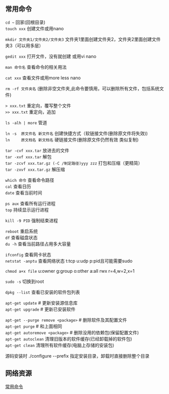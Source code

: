 ## 常用命令
`cd ~` 回家(回根目录)  
`touch xxx`   创建文件或用nano  

`mkdir 文件夹1/文件夹2/文件夹3`  文件夹1里面创建文件夹2，文件夹2里面创建文件夹3（可以用多层）  

`gedit xxx`   打开文件，没有就创建 或用vi nano    

`man 命令名`   查看命令的相关用法  

`cat xxx`   查看文件或用more less nano  

`rm -rf 文件夹名` (删除非空文件夹,此命令要慎用，可以删除所有文件，包括系统文件)  

`> xxx.txt`      重定向，覆写整个文件  
`>> xxx.txt`     重定向，追加  

`ls -alh | more`  管道  

`ln -s  原文件名 新文件名`   创建快捷方式（软链接文件(删除原文件将失效))  
`ln     原文档名 新文档名`      硬链接文件(删除原文件仍然有效 类似复制)  

`tar -cvf xxx.tar`                            放进去的文件  
`tar -xvf xxx.tar`                            解包  
`tar -zcvf xxx.tar.gz (-C /制定路径)yyy zzz`   打包和压缩（更精简）  
`tar -zxvf xxx.tar.gz`                        解压缩  

`which 命令`   查看命令路径  
`cal`         查看日历  
`date`        查看当前时间  

`ps aux`   查看所有运行进程  
`top`      持续显示运行进程  

`kill -9 PID`  强制结束进程  

`reboot`    重启系统  
`df`        查看磁盘状态  
`du -h`     查看当前路径占用多大容量  

`ifconfig`         查看网卡状态  
`netstat -anptu`   查看网络状态 t:tcp u:udp p:pid且可能需要sudo  

`chmod a+x file`   u:owner g:group o:other a:all rwx r=4,w=2,x=1  

`sudo -s`      切换到root  

`dpkg --list`                查看已安装的软件包列表  

`apt-get update`    # 更新安装源信息库  
`apt-get upgrade`    # 更新已安装软件  

`apt-get --purge remove <package>`  # 删除软件及其配置文件  
`apt-get purge`                     # 和上面相同  
`apt-get autoremove <package>`      # 删除没用的依赖包(保留配置文件)  
`apt-get autoclean`     清理旧版本的软件缓存(已经卸载掉的软件包)  
`apt-get clean`         清理所有软件缓存(电脑上存储的安装包)  

源码安装时 ./configure --prefix 指定安装目录，卸载时直接删除整个目录  

## 网络资源
[常用命令](https://zhuanlan.zhihu.com/p/37666424)  
